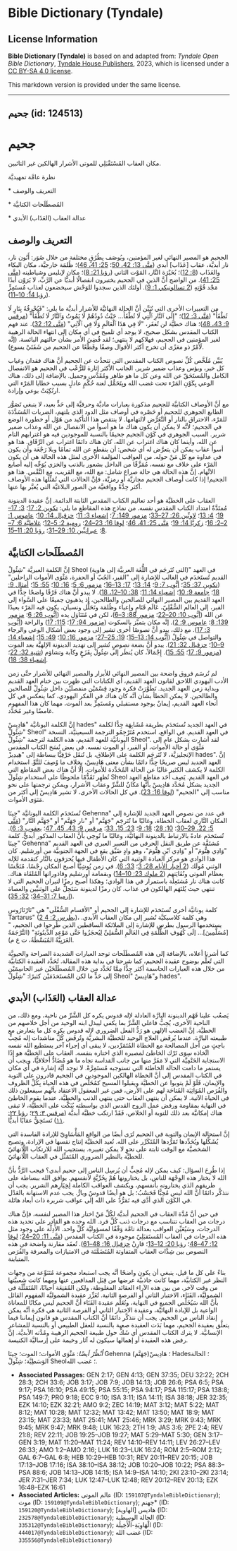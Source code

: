 # Bible Dictionary (Tyndale)

## License Information

**Bible Dictionary (Tyndale)** is based on and adapted from: _Tyndale Open Bible Dictionary_, [Tyndale House Publishers](https://tyndaleopenresources.com/), 2023, which is licensed under a [CC BY-SA 4.0 license](https://creativecommons.org/licenses/by-sa/4.0/legalcode.en).

This markdown version is provided under the same license.



--------------------------------

## جحيم (id: 124513)

جحيم
====

مكان العقاب المُسْتَقْبَلِي للموتى الأشرار الهالكين غير التائبين.

نظرة عامَّة تمهيديَّة

\* التعريف والوصف

\* المُصطَلَحات الكتابيَّة

\* عدالة العقاب (العَذَاب) الأبدي

التعريف والوصف
--------------

الجحيم هو المصير النهائي لغير المؤمنين، ويُوصَف بِطُرُقٍ مختلفة من خلال صُوَر: أَتُون نار، نار أبديَّة، عقاب \[عَذَاب] أبدي ([متَّى 13: 42، 50](https://ref.ly/Matt13:42)؛ [25: 41، 46](https://ref.ly/Matt25:41))؛ ظُلمَة خارجيَّة، مكان البكاء والعَذَاب ([8: 12](https://ref.ly/Matt8:12))؛ بُحَيْرَة النَّار، المَوْت الثاني ([رؤيا 21: 8](https://ref.ly/Rev21:8))؛ مكان لإبليس وشياطينه ([متَّى 25: 41](https://ref.ly/Matt25:41)). من الواضح أنَّ الذين في الجحيم يختبرون انفصالًا أبديًّا عن الرَّبِّ، لا يَرَوْن أبدًا مَجْد قُوَّتِهِ ([2 تسالونيكي 1: 9](https://ref.ly/2Thess1:9)). أولئك الذين سجدوا للوَحْش سيخضعون لعذابٍ مُستَمِرٍّ ([رؤيا 14: 10–11](https://ref.ly/Rev14:10-Rev14:11)).

من التعبيرات الأخرى التي تُبَيِّن أنَّ الحالة النهائيَّة للأشرار أبديَّة ما يلي: "فَيُحْرِقُهُ بِنَارٍ لَا تُطْفَأُ" ([مَتَّى 3: 12](https://ref.ly/Matt3:12))؛ "إِلَى ٱلنَّارِ ٱلَّتِي لَا تُطْفَأُ… حَيْثُ دُودُهُمْ لَا يَمُوتُ وَٱلنَّارُ لَا تُطْفَأُ" ([مرقس 9: 43، 48](https://ref.ly/Mark9:43))؛ هناك خطيَّة لن تُغفَر، "لَا فِي هَذَا ٱلْعَالَمِ وَلَا فِي ٱلْآتِي" ([مَتَّى 12: 32](https://ref.ly/Matt12:32)). عند فهم الكتاب المقدس بشكل صحيح، لا يوجد أي تلميح في أي مكان إلى انتهاء الحالة الرهيبة لغير المؤمنين في الجحيم، فهلاكهم لا ينتهي؛ لقد قُضِيَ الأمر بشأن حالتهم البائسة. (إنَّه لَأَمْرٌ ذو مغزًى أن تخرج أكثر الأقوال وصفًا وقَطْعًا عن الجحيم من شَفَتَيْ يسوع).

يُبَيِّن مُلَخَّص كُلِّ نصوص الكتاب المقدس التي تتحدَّث عن الجحيم أنَّ هناك فقدان وغياب كل خير، وبؤس وعذاب ضمير شرير. الجانب الأكثر إثارة للرُّعْب في الجحيم هو الانفصال الكامل والمُستَحَقّ عن الله وعن كل ما هو طاهر ومُقَدَّس وجميل. بالإضافة إلى ذلك، هناك الوعي بِكَوْنِ المَرْء تحت غضب الله وبِتَحَمُّل لعنة حُكْمٍ عادلٍ بسبب خطايا المَرْء التي ارتُكِبَتْ بوعي وإرادة.

مع أنَّ الأوصاف الكتابيَّة للجحيم مذكورة بعبارات ماديَّة وحرفيَّة إلى حَدٍّ بعيد، لا ينبغي تَصَوُّر الطابع الجوهري للجحيم أو حَصْره في أوصاف مثل الدود الذي يلتهم، الضربات المُسَدَّدَة للمَرْء، الاحتراق بالنار أو التَّعَرُّض لالتهامها. لا ينتقص هذا التأكيد من هَوْل أو خطورة الوضع في الجحيم؛ لأنَّه لا يمكن أن يكون هناك ما هو أسوأ من الانفصال عن الله وعذاب ضمير شرير. السبب الجوهري في كَوْن الجحيم جحيمًا بالنسبة للموجودين فيه هو اغترابهم التام عن الله، وأينما كان هناك اغتراب عن الله، كان هناك دائمًا اغتراب عن الرِّفَاق. هذا هو أسوأ عقاب يمكن أن يتعرَّض له أي شخص: أن ينقطع عن الله تمامًا وبلا رَجْعَة وأن يكون في عداوة مع كل مَنْ حوله. من العواقب المؤلمة الأخرى لمثل هذه الحالة هي أن يكون المَرْء على خلاف مع نفسه، مُمَزَّقًا من الداخل بشعور بالذنب والخزي يُوَجِّه إليه أصابع الاتِّهام. إنَّ هذه الحالة هي حالة صراع شامل: مع الله، مع القريب، مع النَّفْس. هذا هو الجحيم! إذا كانت أوصاف الجحيم مجازيَّة أو رمزيَّة، فإنَّ الحالات التي تُمَثِّلها هذه الأوصاف أكثر حِدَّةً وواقعيَّة من الصور البلاغيَّة التي يُعبَّر بها عنها.

العقاب على الخطيَّة هو أحد تعاليم الكتاب المقدس الثابتة الدائمة. إنَّ عقيدة الدينونة مُمتَدَّةٌ امتداد الكتاب المقدس نفسه. من نماذج هذه المقاطع ما يلي: [تكوين 2: 17](https://ref.ly/Gen2:17)؛ [3: 17–19](https://ref.ly/Gen3:17-Gen3:19)؛ [4: 13](https://ref.ly/Gen4:13)؛ [لاويِّين 26: 27–33](https://ref.ly/Lev26:27-Lev26:33)؛ [مزمور 149: 7](https://ref.ly/Ps149:7)؛ [إشعياء 3: 11](https://ref.ly/Isa3:11)؛ [حزقيال 14: 10](https://ref.ly/Ezek14:10)؛ [عاموس 1: 2–2: 16](https://ref.ly/Amos1:2-Amos2:16)؛ [زكريَّا 14: 19](https://ref.ly/Zech14:19)؛ [مَتَّى 25: 41، 46](https://ref.ly/Matt25:41)؛ [لوقا 16: 23–24](https://ref.ly/Luke16:23-Luke16:24)؛ [رومية 2: 5–12](https://ref.ly/Rom2:5-Rom2:12)؛ [غلاطيَّة 6: 7–8](https://ref.ly/Gal6:7-Gal6:8)؛ [عبرانيِّين 10: 29–31](https://ref.ly/Heb10:29-Heb10:31)؛ [رؤيا 20: 11–15](https://ref.ly/Rev20:11-Rev20:15).

المُصطَلَحات الكتابيَّة
-----------------------

إنَّ الكلمة العبريَّة "شِئُولْ Sheol (التي تُتَرجَم في اللُّغَة العربيَّة إلى هاوية)" في العهد القديم تُستَخدَم في الغالب للإشارة إلى "القبر، الجُبّ أو الحفرة، مَثْوَى الأموات الراحلين" ([تكوين 37: 35](https://ref.ly/Gen37:35)؛ [أيُّوب 7: 9](https://ref.ly/Job7:9)؛ [14: 13](https://ref.ly/Job14:13)؛ [17: 13–16](https://ref.ly/Job17:13-Job17:16)؛ [مزمور 6: 5](https://ref.ly/Ps6:5)؛ [16: 10](https://ref.ly/Ps16:10)؛ [55: 15](https://ref.ly/Ps55:15)؛ [أمثال 9: 18](https://ref.ly/Prov9:18)؛ [جامعة 9: 10](https://ref.ly/Eccl9:10)؛ [إشعياء 14: 11](https://ref.ly/Isa14:11)؛ [38: 10–12، 18](https://ref.ly/Isa38:10-Isa38:12)). لا يبدو أنَّ هناك فَرْقًا واضحًا جِدًّا في العهد القديم بين المصير النهائي للصالحين والطالحين، إذ يذهبون جميعًا على السَّواء إلى القبر، إلى العالم السُّفْلِيّ، عَالَم قَتَامٍ وإعياء وظُلمَة وتَحَلُّل ونسيان، يكون فيه المَرْء بعيدًا عن الله ([أيُّوب 10: 20–22](https://ref.ly/Job10:20-Job10:22)؛ [مزمور 88: 3–6](https://ref.ly/Ps88:3-Ps88:6))، لكن في مُتَنَاوَل يده ([أيُّوب 26: 6](https://ref.ly/Job26:6)؛ [مزمور 139: 8](https://ref.ly/Ps138:8)؛ [عاموس 9: 2](https://ref.ly/Amos9:2)). إنَّه مكان يتميَّز بالسكوت ([مزمور 94: 17](https://ref.ly/Ps94:17)؛ [115: 17](https://ref.ly/Ps115:17)) والراحة ([أيُّوب 3: 17](https://ref.ly/Job3:17)). مع ذلك، يبدو أنَّ نصوصًا أخرى تشير إلى وجود بعض أشكال الوعي والرجاء والتواصل في شِئُولْ ([أيُّوب 14: 13–15](https://ref.ly/Job14:13-Job14:15)؛ [19: 25–27](https://ref.ly/Job19:25-Job19:27)؛ [مزمور 16: 10](https://ref.ly/Ps16:10)؛ [49: 15](https://ref.ly/Ps49:15)؛ [إشعياء 14: 9–10](https://ref.ly/Isa14:9-Isa14:10)؛ [حزقيال 32: 21](https://ref.ly/Ezek32:21)). يبدو أنَّ بضعة نصوصٍ تُشير إلى تهديد الدينونة الإلهيَّة بعد الموت ([مزمور 9: 17](https://ref.ly/Ps9:17)؛ [55: 15](https://ref.ly/Ps55:15)). إِجْمَالاً، كان يُنظَر إلى شِئُولْ بِفَزَعٍ وكآبة وتشاؤم ([تثنية 32: 22](https://ref.ly/Deut32:22)؛ [إشعياء 38: 18](https://ref.ly/Isa38:18)).

لم تُرسَم فروق واضحة بين المصير النهائي للأبرار والمصير النهائي للأشرار حتَّى زمن الأدب اليهودي اللاحق لقانون العهد القديم، أي الكتابات التي ظهرت بين ختام العهد القديم وبداية زمن العهد الجديد. تَطَوَّرَتْ فكرة وجود قِسْمَيْن منفصلَيْن داخل شِئُولْ للصالحين والطالحين. لا يمكن الخطأ بشأن أنَّه كان هناك في الفكر اليهودي، كما ينعكس في كل أنحاء العهد القديم، إيمانٌ بوجود مستقبلي ومُستَمِرٍّ بعد الموت، مهما كان هذا المفهوم غامضًا وغير مُحَدَّد.

إنَّ الكلمة اليونانيَّة "هَادِيسْ hades" في العهد الجديد تُستَخدَم بطريقة مُشَابِهَة جِدًّا لكلمة "شِئُولْ Sheol" في العهد القديم. في الواقع، استخدم مُتَرْجِمُو الترجمة السبعينيَّة، النسخة اليونانيَّة للعهد القديم، هذه الكلمة لترجمة "شِئُولْ Sheol". لقد أشارت بشكل عام إلى مَثْوَى أو حالة الأموات، أو القبر، أو الموت نفسه. في بعض نُسَخ الكتاب المقدس الإنجليزيَّة، لا تُتَرجَم الكلمة على الإطلاق، بل تُنقَل حَرْفِيًّا ببساطة إلى "هِيدِيزْ hades". إنَّ العهد الجديد ليس صريحًا جِدًّا دائمًا بشأن معنى هَادِيسْ، بخلاف ما وُصِفَ للتَّوِّ. استخدام الكلمة لا يكشف الكثير غالبًا عن الحالة المُحَدَّدة للأموات، إلَّا أنَّ هناك بعض المقاطع التي تُظهِر تَقَدُّمًا ملحوظًا على استخدام شِئُولْ Sheol في العهد القديم. يَصِف أَحَد مقاطع العهد الجديد بشكل مُحَدَّد هَادِيسْ بأنَّها مَكَانٌ للشَّرِّ وعقاب الأشرار، ويمكن ترجمتها على نحو مناسب إلى "الجحيم" ([لوقا 16: 23](https://ref.ly/Luke16:23)). في كل الحالات الأخرى، لا تشير هَادِيسْ إلى أكثر من مَثوَى الأموات.

تُستَخدَم الكلمة اليونانيَّة "جِينَا Gehenna" في عدد من نصوص العهد الجديد للإشارة إلى المكان النَّارِي لعقاب الخطاة، وغالبًا ما تُتَرجَم "جَهَنَّم" أو "نار جَهَنَّم" أو "جَهَنَّم النَّار" ([مَتَّى 5: 22، 29–30](https://ref.ly/Matt5:22)؛ [10: 28](https://ref.ly/Matt10:28)؛ [18: 9](https://ref.ly/Matt18:9)؛ [23: 15، 33](https://ref.ly/Matt23:15)؛ [مرقس 9: 43، 45، 47](https://ref.ly/Mark9:43)؛ [يعقوب 3: 6](https://ref.ly/Jas3:6)). تُستَخدَم عادةً بالارتباط بالدينونة النهائيَّة، وغالبًا ما تُوحِي بأنَّ العقاب المذكور أبديٌّ. كلمة "جِينَا Gehenna" مُشتَقَّة عن طريق النقل الحرفي من التعبير العبري في العهد القديم "وَادِي هِنُّومَ" أو "وَادِي ٱبْنِ هِنُّومَ"، وهو وادٍ ضَيِّق يقع في الجهة الجنوبيَّة من أورشليم. كان هذا الوادي هو مركز العبادة الوثنية التي كان الأطفال فيها يُحرَقون بالنَّار كتقدمة للإله الوثني مُولَك ([2 أخبار الأيام 28: 3](https://ref.ly/2Chr28:3)؛ [33: 6](https://ref.ly/2Chr33:6)). في زمن يُوشِيَّا أصبح المكان رِجْسًا، مُنَجَّسًا بعظام الموتى ونُفَايَتهم ([2 ملوك 23: 10–14](https://ref.ly/2Kgs23:10-2Kgs23:14)) وبقمامة أورشليم وقاذوراتها المُلقَاة هناك. كانت هناك نار مُشتَعِلَة باستمرار في هذا الوادي؛ وهكذا أصبح رمزًا لنيران الجحيم التي لا تنتهي حيث يُلتَهَم الهالكون في عذاب. كان رمزًا لدينونة سَتَحِلُّ على الوثنيِّين والعصاة ([إرميا 7: 31–34](https://ref.ly/Jer7:31-Jer7:34)؛ [32: 35](https://ref.ly/Jer32:35)).

كلمة يونانيَّة أخرى تُستَخدَم للإشارة إلى الجحيم أو "الأقسام السُّفْلَى" هي "تَارْتَارُوس Tartarus" ([2 بطرس 2: 4](https://ref.ly/2Pet2:4))، وهي كلمة كلاسيكيَّة تُشير إلى مكان العقاب الأبدي. يستخدمها الرسول بطرس للإشارة إلى الملائكة الساقطين الذين طُرِحوا في الجحيم، "\[مُسَلَّمِينَ]… إلَى كُهُوفِ الظُّلْمَةِ فِي العَالَمِ السُّفلِيِّ لِيُحجَزُوا حَتَّى مَوْعِدِ الدَّينُونَةِ" (التَّرْجَمَةُ العَرَبِيَّةُ المُبَسَّطَةُ، ت ع م).

كما أشرنا أعلاه، بالإضافة إلى هذه المُصطَلَحات توجد العبارات الشديدة الصراحة والحيويَّة التي تُعلِّم بوضوح عقيدة الجحيم، كما شرحنا في بداية هذه المقالة. تُحَدَّد العقيدة الكتابيَّة من خلال هذه العبارات الحاسمة أكثر جِدًّا مِمَّا تُحَدَّد من خلال المُصطَلَحَيْن غير الحاسِمَيْن إلى حَدٍّ ما لكن المُستَخدَمَيْن كثيرًا: "شِئُولْ Sheol" و"هَادِيسْ hades".

عدالة العقاب (العَذَاب) الأبدي
------------------------------

يَصعُب علينا فَهْم الدينونة البارَّة العادلة لإله قدوس يكره كل الشَّرِّ من ناحية، ومع ذلك، من الناحية الأخرى، يُحِبُّ فاعلي الشَّرِّ بما يكفي ليبذل ابنه الوحيد من أجل خلاصهم من الخطيَّة. إنَّ الغضب الإلهي هو رَدُّ الفعل الضروري لإله قدوس يكره كل ما يتعارض مع طبيعته البارَّة. عندما يُرفَض العلاج الوحيد للخطيَّة البشريَّة وتُرفَض كُلُّ مناشدات إله مُحِبٍّ باحِثٍ من أجل المصالحة مع الخطاة المُتَمَرِّدين، لا يبقى أي إجراء آخر يستطيع الله نفسه اتِّخاذه سِوَى تَرْك الخاطئ لمصيره الذي اختاره بنفسه. العقاب على الخطيَّة هو إذًا الاستجابة الحَتْمِيَّة التي لا مَفَرَّ منها من جانب القداسة تجاه ما هو مُضَادٌّ أخلاقيًّا، ويجب أن يستمر ما دامت الحالة الخاطئة التي تستوجبه مُستَمِرَّةً. لا توجد أيَّة إشارة في أي مكان في الكتاب المقدس إلى أنَّ الخطاة الهالكين الموجودين في الجحيم قادرون على التوبة والإيمان، فَلَوْ لَمْ يتوبوا عن الخطيَّة ويقبلوا المسيح كمُخَلِّص في هذه الحياة بِكُلِّ الظروف والفُرَص المُوَاتِيَة المُتاحَة لهم على الأرض، فمن غير المعقول الاعتقاد بأنَّهم سيفعلون ذلك في الحياة الآتية. لا يمكن أن ينتهي العقاب حتى ينتهي الذنب والخطيَّة. عندما يقوم الخاطئ في النهاية بمقاومة ورفض عمل الروح القدس الذي بواسطته يُبَكَّت على الخطيَّة، لا تبقى هناك إمكانيَّة بعد ذلك للتوبة أو الخلاص، فَقَدْ ارتكب خطيَّة أبديَّة ([مرقس ٣: ٢٩](https://ref.ly/Mark3:29)؛ [رؤيا ٢٢: ١١](https://ref.ly/Rev22:11)) تَستَحِقُّ عقابًا أبديًّا.

إنَّ استحالة الإيمان والتوبة في الجحيم تُرَى أيضًا من الواقع المَأْسَاوِيّ للإرادة الفاسدة التي يُشَكِّلها ويُحَدِّدها تَمَرُّدها المُتَكَرِّر على الله. تُعيد الخطيَّة إنتاج نفسها في الإرادة، وتصبح الشخصيَّة مع الوقت ثابتة على نحوٍ لا يمكن تغييره. يستجيب الله للارتكاب اللَّانهائيّ للخطيَّة بالنظير الضروري المُتَمَثِّل في العقاب اللَّانهائيّ.

إذا طُرِحَ السؤال: كيف يمكن لإله مُحِبٍّ أن يُرسِل الناس إلى جحيم أبدي؟ فيجب الرَّدُّ بأنَّ الله لا يختار هذه الوِجْهَة للناس، بل يختارونها هُمْ بِحُرِّيَّةٍ لأنفسهم. يوافق الله ببساطة على طريقهم الذي يختارونه بأنفسهم، ويكشف العواقب الكاملة لِخِيَارِهم الشرير. يجب أن نتذكَّر دائمًا أنَّ الله ليس مُحِبًّا فَحَسْبُ؛ بل هو أيضًا قدوسٌ وبارٌّ. يجب عدم الاستهانة بالعَدْل في الكَوْن الذي أدَّى فيه تَمَرُّدٌ على الله إلى عواقب شريرة ذات أبعاد هائلة.

في حين أنَّ مُدَّة العقاب في الجحيم أبديَّة لكُلِّ مَنْ اختار هذا المصير لنفسه، فإنَّ هناك درجات من العقاب تتناسب مع درجات ذنب كُلِّ فرد. الله وحده هو القادر على تحديد هذه الدرجات، وسَيُعَيِّن العواقب بعدالة تامَّة وَفْقًا لمسؤوليَّة كُلِّ واحد. الأَدِلَّة على وجود مثل هذه الدرجات في العقاب المُستَقبَلِيّ موجودة في الكتاب المقدس ([مَتَّى 11: 20–24](https://ref.ly/Matt11:20-Matt11:24)؛ [لوقا 12: 47–48](https://ref.ly/Luke12:47-Luke12:48)؛ [رؤيا 20: 12–13](https://ref.ly/Rev20:12-Rev20:13)؛ قارِنْ [حزقيال 16: 48–61](https://ref.ly/Ezek16:48-Ezek16:61)). تُعقَد مقارنة واضحة في هذه النصوص بين شِدَّات العقاب المتفاوتة المُتَضَمَّنَة في الامتيازات والمعرفة والفُرَص المتباينة.

بناءً على كل ما قيل، ينبغي أن يكون واضحًا أنَّه يجب استبعاد مجموعة مُتَنَوِّعة من وجهات النظر غير الكتابيَّة، مهما كانت جاذبيَّة عرضها من قِبَل المدافعين عنها ومهما كانت شعبيَّتها من وقت لآخر. من بين هذه الآراء العقائد المغلوطة، ولكن المُقنِعَة أحيانًا، المُتَمَثِّلَة في الشموليَّة، الفَنَاء، الاختبار الثاني أو الفرصة الثانية. تُعَزِّز عقيدة الشموليَّة المفهوم القائل بأنَّ الله سَيُخَلِّص الجميع في النهاية، وتُعَلِّم عقيدة الفَنَاء أنَّ الجحيم ليس مكانًا للمعاناة الواعية بل للإبادة النهائيَّة، وعقيدة الاختبار الثاني أو الفرصة الثانية هي فكرة أنَّه يمكن إنقاذ الناس من الجحيم. يجب أن نتذكَّر دائمًا أنَّ الكتاب المقدس هو قانون إيماننا فيما يتعلَّق بعقيدة الجحيم، مهما بَدَت العقيدة صعبة بالنسبة للعقل الطبيعي أو بالنسبة للمشاعر الإنسانيَّة. لا يترك الكتاب المقدس أي شَكٍّ حول طبيعة الجحيم الرهيبة ومُدَّته الأبديَّة. إنَّ رفض هذه العقيدة أو إهمالها سيكون له آثار وخيمة على إرساليَّة الكنيسة.

*اُنْظُرْ أيضًا*: مَثْوَى الأموات؛ الموت؛ جِينَا Gehenna (جَهَنَّم)؛ هَادِيسْ Hades؛ الحالة الوَسَطِيَّة؛ شِئُولْ Sheol؛ غضب الله.

* **Associated Passages:** GEN 2:17; GEN 4:13; GEN 37:35; DEU 32:22; 2CH 28:3; 2CH 33:6; JOB 3:17; JOB 7:9; JOB 14:13; JOB 26:6; PSA 6:5; PSA 9:17; PSA 16:10; PSA 49:15; PSA 55:15; PSA 94:17; PSA 115:17; PSA 138:8; PSA 149:7; PRO 9:18; ECC 9:10; ISA 3:11; ISA 14:11; ISA 38:18; JER 32:35; EZK 14:10; EZK 32:21; AMO 9:2; ZEC 14:19; MAT 3:12; MAT 5:22; MAT 8:12; MAT 10:28; MAT 12:32; MAT 13:42; MAT 13:50; MAT 18:9; MAT 23:15; MAT 23:33; MAT 25:41; MAT 25:46; MRK 3:29; MRK 9:43; MRK 9:45; MRK 9:47; MRK 9:48; LUK 16:23; 2TH 1:9; JAS 3:6; 2PE 2:4; REV 21:8; REV 22:11; JOB 19:25–JOB 19:27; MAT 5:29–MAT 5:30; GEN 3:17–GEN 3:19; MAT 11:20–MAT 11:24; REV 14:10–REV 14:11; LEV 26:27–LEV 26:33; AMO 1:2–AMO 2:16; LUK 16:23–LUK 16:24; ROM 2:5–ROM 2:12; GAL 6:7–GAL 6:8; HEB 10:29–HEB 10:31; REV 20:11–REV 20:15; JOB 17:13–JOB 17:16; ISA 38:10–ISA 38:12; JOB 10:20–JOB 10:22; PSA 88:3–PSA 88:6; JOB 14:13–JOB 14:15; ISA 14:9–ISA 14:10; 2KI 23:10–2KI 23:14; JER 7:31–JER 7:34; LUK 12:47–LUK 12:48; REV 20:12–REV 20:13; EZK 16:48–EZK 16:61
* **Associated Articles:** عالم الموتى (ID: `159107@TyndaleBibleDictionary`); موت (ID: `159109@TyndaleBibleDictionary`); جهنم* (ID: `159120@TyndaleBibleDictionary`); هاديس [الهاوية] (ID: `232578@TyndaleBibleDictionary`); الحالة الوسطية (ID: `335312@TyndaleBibleDictionary`); الْهَاوِيَةِ-الْأَخِيلَة (ID: `444017@TyndaleBibleDictionary`); غضب الله (ID: `335556@TyndaleBibleDictionary`)

